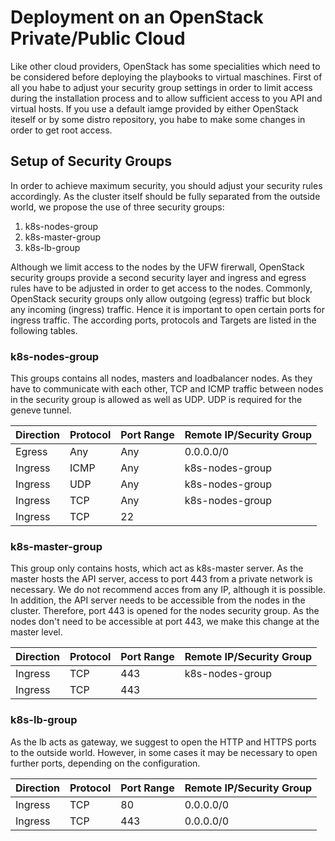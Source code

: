 # Deployment on an OpenStack Private/Public Cloud

Like other cloud providers, OpenStack has some specialities which need to be considered before deploying the playbooks
to virtual maschines. First of all you habe to adjust your security group settings in order to limit access during the
installation process and to allow sufficient access to you API and virtual hosts. If you use a default iamge provided
by either OpenStack iteself or by some distro repository, you habe to make some changes in order to get root access.

## Setup of Security Groups

In order to achieve maximum security, you should adjust your security rules accordingly. As the cluster itself should
be fully separated from the outside world, we propose the use of three security groups:

1. k8s-nodes-group
2. k8s-master-group
3. k8s-lb-group

Although we limit access to the nodes by the UFW firerwall, OpenStack security groups provide a second security layer
and ingress and egress rules have to be adjusted in order to get access to the nodes. Commonly, OpenStack security
groups only allow outgoing (egress) traffic but block any incoming (ingress) traffic. Hence it is important to open
certain ports for ingress traffic. The according ports, protocols and Targets are listed in the following tables.

### k8s-nodes-group

This groups contains all nodes, masters and loadbalancer nodes. As they have to communicate with each other, TCP and
ICMP traffic between nodes in the security group is allowed as well as UDP. UDP is required for the geneve tunnel.

| Direction | Protocol  | Port Range    | Remote IP/Security Group  |
| --------- | --------- | ------------- | ------------------------- |
| Egress    | Any       | Any           | 0.0.0.0/0                 |
| Ingress   | ICMP      | Any           | k8s-nodes-group           |
| Ingress   | UDP       | Any           | k8s-nodes-group           |
| Ingress   | TCP       | Any           | k8s-nodes-group           |
| Ingress   | TCP       | 22            | <private-network>         |

### k8s-master-group

This group only contains hosts, which act as k8s-master server. As the master hosts the API server, access to port 443
from a private network is necessary. We do not recommend acces from any IP, although it is possible. In addition, the
API server needs to be accessible from the nodes in the cluster. Therefore, port 443 is opened for the nodes security
group. As the nodes don't need to be accessible at port 443, we make this change at the master level.

| Direction | Protocol  | Port Range    | Remote IP/Security Group  |
| --------- | --------- | ------------- | ------------------------- |
| Ingress   | TCP       | 443           | k8s-nodes-group           |
| Ingress   | TCP       | 443           | <private-network>         |

### k8s-lb-group

As the lb acts as gateway, we suggest to open the HTTP and HTTPS ports to the outside world. However, in some cases it
may be necessary to open further ports, depending on the configuration.

| Direction | Protocol  | Port Range    | Remote IP/Security Group  |
| --------- | --------- | ------------- | ------------------------- |
| Ingress   | TCP       | 80            | 0.0.0.0/0                 |
| Ingress   | TCP       | 443           | 0.0.0.0/0                 |
